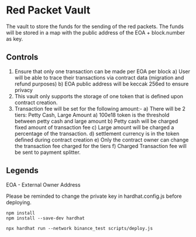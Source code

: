 # Red Packet Vault

The vault to store the funds for the sending of the red packets. The funds will be stored in a map with the public address of the EOA + block.number as key. 

Controls
----------------
1) Ensure that only one transaction can be made per EOA per block
    a) User will be able to trace their transactions via contract data (migration and refund purposes)
    b) EOA public address will be keccak 256ed to ensure privacy    
2) This vault only supports the storage of one token that is defined upon contract creation.
3) Transaction fee will be set for the following amount:-
    a) There will be 2 tiers: Petty Cash, Large Amount
    a) 100e18 token is the threshold between petty cash and large amount
    b) Petty cash will be charged fixed amount of transaction fee
    c) Large amount will be charged a percentage of the transaction.
    d) settlement currency is in the token defined during contract creation
    e) Only the contract owner can change the transaction fee charged for the tiers
    f) Charged Transaction fee will be sent to payment splitter.



Legends
----------------
EOA - External Owner Address


Please be reminded to change the private key in hardhat.config.js before deploying. 


```shell
npm install 
npm install --save-dev hardhat

npx hardhat run --network binance_test scripts/deploy.js
```
